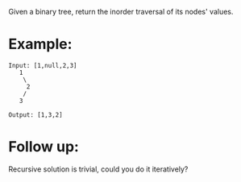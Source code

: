 Given a binary tree, return the inorder traversal of its nodes' values.

# Example:
```
Input: [1,null,2,3]
   1
    \
     2
    /
   3

Output: [1,3,2]
```
# Follow up: 
Recursive solution is trivial, could you do it iteratively?
